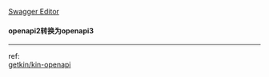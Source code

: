 [Swagger Editor](https://editor.swagger.io/)

#### openapi2转换为openapi3

---

ref:  
[getkin/kin-openapi](https://github.com/getkin/kin-openapi)

